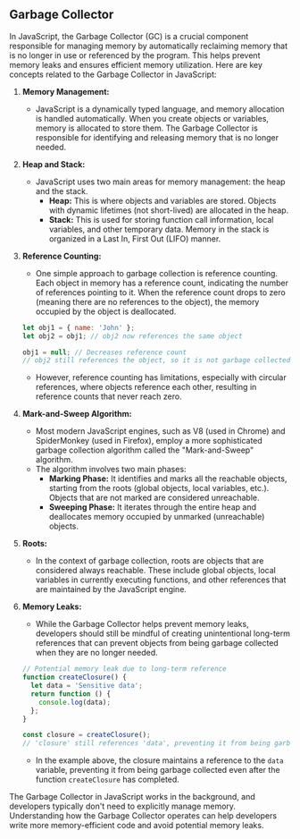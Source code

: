 ## Garbage Collector

In JavaScript, the Garbage Collector (GC) is a crucial component responsible for managing memory by automatically reclaiming memory that is no longer in use or referenced by the program. This helps prevent memory leaks and ensures efficient memory utilization. Here are key concepts related to the Garbage Collector in JavaScript:

1. **Memory Management:**
   - JavaScript is a dynamically typed language, and memory allocation is handled automatically. When you create objects or variables, memory is allocated to store them. The Garbage Collector is responsible for identifying and releasing memory that is no longer needed.

2. **Heap and Stack:**
   - JavaScript uses two main areas for memory management: the heap and the stack.
     - **Heap:** This is where objects and variables are stored. Objects with dynamic lifetimes (not short-lived) are allocated in the heap.
     - **Stack:** This is used for storing function call information, local variables, and other temporary data. Memory in the stack is organized in a Last In, First Out (LIFO) manner.

3. **Reference Counting:**
   - One simple approach to garbage collection is reference counting. Each object in memory has a reference count, indicating the number of references pointing to it. When the reference count drops to zero (meaning there are no references to the object), the memory occupied by the object is deallocated.

   ```javascript
   let obj1 = { name: 'John' };
   let obj2 = obj1; // obj2 now references the same object

   obj1 = null; // Decreases reference count
   // obj2 still references the object, so it is not garbage collected
   ```

   - However, reference counting has limitations, especially with circular references, where objects reference each other, resulting in reference counts that never reach zero.

4. **Mark-and-Sweep Algorithm:**
   - Most modern JavaScript engines, such as V8 (used in Chrome) and SpiderMonkey (used in Firefox), employ a more sophisticated garbage collection algorithm called the "Mark-and-Sweep" algorithm.
   - The algorithm involves two main phases:
     - **Marking Phase:** It identifies and marks all the reachable objects, starting from the roots (global objects, local variables, etc.). Objects that are not marked are considered unreachable.
     - **Sweeping Phase:** It iterates through the entire heap and deallocates memory occupied by unmarked (unreachable) objects.

5. **Roots:**
   - In the context of garbage collection, roots are objects that are considered always reachable. These include global objects, local variables in currently executing functions, and other references that are maintained by the JavaScript engine.

6. **Memory Leaks:**
   - While the Garbage Collector helps prevent memory leaks, developers should still be mindful of creating unintentional long-term references that can prevent objects from being garbage collected when they are no longer needed.

   ```javascript
   // Potential memory leak due to long-term reference
   function createClosure() {
     let data = 'Sensitive data';
     return function () {
       console.log(data);
     };
   }

   const closure = createClosure();
   // 'closure' still references 'data', preventing it from being garbage collected
   ```

   - In the example above, the closure maintains a reference to the `data` variable, preventing it from being garbage collected even after the function `createClosure` has completed.

The Garbage Collector in JavaScript works in the background, and developers typically don't need to explicitly manage memory. Understanding how the Garbage Collector operates can help developers write more memory-efficient code and avoid potential memory leaks.